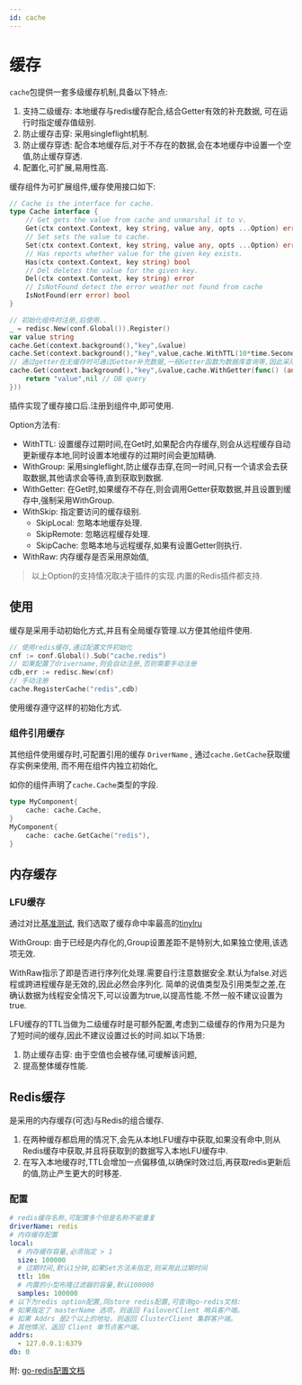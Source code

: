 ```yaml
---
id: cache
---
```

# 缓存

`cache`包提供一套多级缓存机制,具备以下特点:

1. 支持二级缓存: 本地缓存与redis缓存配合,结合Getter有效的补充数据, 可在运行时指定缓存值级别.
2. 防止缓存击穿: 采用singleflight机制.
3. 防止缓存穿透: 配合本地缓存后,对于不存在的数据,会在本地缓存中设置一个空值,防止缓存穿透.
4. 配置化,可扩展,易用性高.

缓存组件为可扩展组件,缓存使用接口如下:

```go
// Cache is the interface for cache.
type Cache interface {
	// Get gets the value from cache and unmarshal it to v.
	Get(ctx context.Context, key string, value any, opts ...Option) error
	// Set sets the value to cache.
	Set(ctx context.Context, key string, value any, opts ...Option) error
	// Has reports whether value for the given key exists.
	Has(ctx context.Context, key string) bool
	// Del deletes the value for the given key.
	Del(ctx context.Context, key string) error
	// IsNotFound detect the error weather not found from cache
	IsNotFound(err error) bool
}

// 初始化组件时注册,后使用..
_ = redisc.New(conf.Global()).Register()
var value string
cache.Get(context.background(),"key",&value)
cache.Set(context.background(),"key",value,cache.WithTTL(10*time.Second))
// 通过getter在无缓存时可通过Getter补充数据,一般Getter函数为数据库查询等,因此采用防止缓存穿透的功能
cache.Get(context.background(),"key",&value,cache.WithGetter(func() (any, error) {
    return "value",nil // DB query
}))
```

插件实现了缓存接口后.注册到组件中,即可使用.

Option方法有:

- WithTTL: 设置缓存过期时间,在Get时,如果配合内存缓存,则会从远程缓存自动更新缓存本地,同时设置本地缓存的过期时间会更加精确. 
- WithGroup: 采用singleflight,防止缓存击穿,在同一时间,只有一个请求会去获取数据,其他请求会等待,直到获取到数据.
- WithGetter: 在Get时,如果缓存不存在,则会调用Getter获取数据,并且设置到缓存中,强制采用WithGroup.
- WithSkip: 指定要访问的缓存级别.
  - SkipLocal: 忽略本地缓存处理.
  - SkipRemote: 忽略远程缓存处理.
  - SkipCache: 忽略本地与远程缓存,如果有设置Getter则执行.
- WithRaw: 内存缓存是否采用原始值,

> 以上Option的支持情况取决于插件的实现.内置的Redis插件都支持.

## 使用

缓存是采用手动初始化方式,并且有全局缓存管理.以方便其他组件使用.

```go
// 使用redis缓存,通过配置文件初始化
cnf := conf.Global().Sub("cache.redis")
// 如果配置了drivername,则会自动注册,否则需要手动注册
cdb,err := redisc.New(cnf)
// 手动注册
cache.RegisterCache("redis",cdb)
```

使用缓存遵守这样的初始化方式.

### 组件引用缓存

其他组件使用缓存时,可配置引用的缓存 `DriverName` , 通过`cache.GetCache`获取缓存实例来使用, 而不用在组件内独立初始化, 

如你的组件声明了`cache.Cache`类型的字段.
```go
type MyComponent{
    cache: cache.Cache,
}
MyComponent{
    cache: cache.GetCache("redis"),
}
```

## 内存缓存

### LFU缓存

通过对比[基准测试](https://github.com/vmihailenco/go-cache-benchmark),
我们选取了缓存命中率最高的[tinylru](https://github.com/vmihailenco/go-tinylfu)

WithGroup: 由于已经是内存化的,Group设置差距不是特别大,如果独立使用,该选项无效.

WithRaw指示了即是否进行序列化处理.需要自行注意数据安全.默认为false.对远程或跨进程缓存是无效的,因此必然会序列化.
简单的说值类型及引用类型之差,在确认数据为线程安全情况下,可以设置为true,以提高性能.不然一般不建议设置为true.

LFU缓存的TTL当做为二级缓存时是可额外配置,考虑到二级缓存的作用为只是为了短时间的缓存,因此不建议设置过长的时间.如以下场景:

1. 防止缓存击穿: 由于空值也会被存储,可缓解该问题, 
2. 提高整体缓存性能.

## Redis缓存

是采用的内存缓存(可选)与Redis的组合缓存.

1. 在两种缓存都启用的情况下,会先从本地LFU缓存中获取,如果没有命中,则从Redis缓存中获取,并且将获取到的数据写入本地LFU缓存中.
2. 在写入本地缓存时,TTL会增加一点偏移值,以确保时效过后,再获取redis更新后的值,防止产生更大的时移差.

### 配置

```yaml
# redis缓存名称,可配置多个但是名称不能重复
driverName: redis
# 内存缓存配置
local:
  # 内存缓存容量,必须指定 > 1 
  size: 100000
  # 过期时间,默认1分钟,如果Set方法未指定,则采用此过期时间
  ttl: 10m
  # 内置的小型布隆过滤器的容量,默认100000
  samples: 100000
# 以下为redis option配置,同store redis配置,可查询go-redis文档: 
# 如果指定了 masterName 选项，则返回 FailoverClient 哨兵客户端。
# 如果 Addrs 是2个以上的地址，则返回 ClusterClient 集群客户端。
# 其他情况，返回 Client 单节点客户端。
addrs:
  - 127.0.0.1:6379
db: 0
```

附: [go-redis配置文档](https://redis.uptrace.dev/zh/guide/go-redis-option.html)